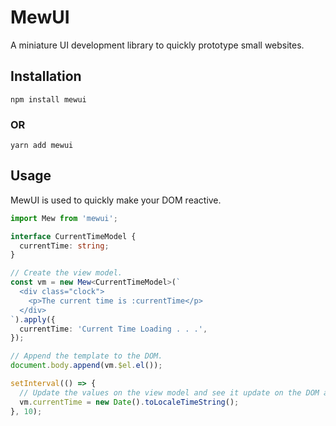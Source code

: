 # MewUI

A miniature UI development library to quickly prototype small websites.

## Installation

```shell
npm install mewui
```

### OR

```shell
yarn add mewui
```

## Usage

MewUI is used to quickly make your DOM reactive.

```typescript
import Mew from 'mewui';

interface CurrentTimeModel {
  currentTime: string;
}

// Create the view model.
const vm = new Mew<CurrentTimeModel>(`
  <div class="clock">
    <p>The current time is :currentTime</p>
  </div>
`).apply({
  currentTime: 'Current Time Loading . . .',
});

// Append the template to the DOM.
document.body.append(vm.$el.el());

setInterval(() => {
  // Update the values on the view model and see it update on the DOM automatically.
  vm.currentTime = new Date().toLocaleTimeString();
}, 10);
```
